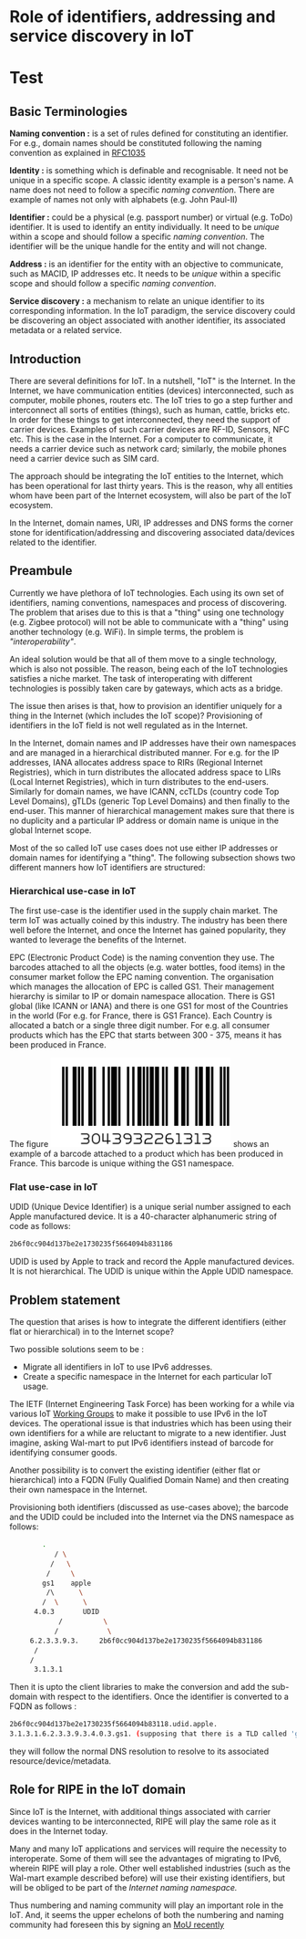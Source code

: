 # Role of identifiers, addressing and service discovery in IoT
# Test

## Basic Terminologies 

**Naming convention :** is a set of rules defined for constituting an
identifier. For e.g., domain names should be constituted following the naming
convention as explained in [RFC1035](https://tools.ietf.org/html/rfc1035) 

**Identity :** is something which is definable and recognisable. It need not be
unique in a specific scope. A classic identity example is a person's name. A
name does not need to follow a specific *naming convention*. There are example
of names not only with alphabets (e.g. John Paul-II) 

**Identifier :** could be a physical (e.g. passport number) or virtual (e.g.
ToDo) identifier. It is used to identify an entity individually. It need to be
*unique* within a scope and should follow a specific *naming convention*. The
identifier will be the unique handle for the entity and will not change.

**Address :** is an identifier for the entity with an objective to communicate,
such as MACID, IP addresses etc. It needs to be *unique* within a specific scope
and should follow a specific *naming convention*.

**Service discovery :** a mechanism to relate an unique identifier to its
corresponding information. In the IoT paradigm, the service discovery could be
discovering an object associated with another identifier, its associated
metadata or a related service.


## Introduction 

There are several definitions for IoT. In a nutshell, "IoT" is the Internet. In
the Internet, we have communication entities (devices) interconnected, such as
computer, mobile phones, routers etc. The IoT tries to go a step further and
interconnect all sorts of entities (things), such as human, cattle, bricks etc.
In order for these things to get interconnected, they need the support of
carrier devices. Examples of such carrier devices are RF-ID, Sensors, NFC etc.
This is the case in the Internet. For a computer to communicate, it needs a
carrier device such as network card; similarly, the mobile phones need a carrier
device such as SIM card.

The approach should be integrating the IoT entities to the Internet, which has
been operational for last thirty years. This is the reason, why all entities
whom have been part of the Internet ecosystem, will also be part of the IoT
ecosystem. 

In the Internet, domain names, URI, IP addresses and DNS forms the corner stone
for identification/addressing and discovering associated data/devices related to
the identifier. 

## Preambule

Currently we have plethora of IoT technologies. Each using its own set of
identifiers, naming conventions, namespaces and process of discovering. The
problem that arises due to this is that a "thing" using one technology (e.g.
Zigbee protocol) will not be able to communicate with a "thing" using another
technology (e.g. WiFi). In simple terms, the problem is *"interoperability"*. 

An ideal solution would be that all of them move to a single technology, which is
also not possible. The reason, being each of the IoT technologies satisfies a
niche market. The task of interoperating with different technologies is possibly
taken care by gateways, which acts as a bridge.

The issue then arises is that, how to provision an identifier uniquely for a
thing in the Internet (which includes the IoT scope)? Provisioning of
identifiers in the IoT field is not well regulated as in the Internet. 

In the Internet, domain names and IP addresses have their own namespaces and are
managed in a hierarchical distributed manner. For e.g. for the IP addresses,
IANA allocates address space to RIRs (Regional Internet Registries), which in
turn distributes the allocated address space to LIRs (Local Internet
Registries), which in turn distributes to the end-users. Similarly for domain
names, we have ICANN, ccTLDs (country code Top Level Domains), gTLDs (generic
Top Level Domains) and then finally to the end-user. This manner of hierarchical
management makes sure that there is no duplicity and a particular IP address or
domain name is unique in the global Internet scope. 

Most of the so called IoT use cases does not use either IP addresses or domain
names for identifying a "thing". The following subsection shows two different
manners how IoT identifiers are structured:

### Hierarchical use-case in IoT

The first use-case is the identifier used in the supply chain market. The term
IoT was actually coined by this industry. The industry has been there well
before the Internet, and once the Internet has gained popularity, they wanted to
leverage the benefits of the Internet. 

EPC (Electronic Product Code) is the naming convention they use. The
barcodes attached to all the objects (e.g. water bottles, food items)  in the
consumer market follow the EPC naming convention. The organisation which
manages the allocation of EPC is called GS1. Their management hierarchy is
similar to IP or domain namespace allocation. There is GS1 global (like ICANN or
IANA) and there is one GS1 for most of the Countries in the world (For e.g. for
France, there is GS1 France). Each Country is allocated a batch or a single three
digit number. For e.g. all consumer products which has the EPC that starts
between 300 - 375, means it has been produced in France. 

The figure ![alt text](https://github.com/sandoche2k/ripe-iot/blob/master/images/Bar-code.png)
shows an example of a barcode attached to a product which has been produced in
France. This barcode is unique withing the GS1 namespace. 

### Flat use-case in IoT

UDID (Unique Device Identifier) is a unique serial number assigned to each Apple
manufactured device. It is a 40-character alphanumeric string of code as
follows:

```sh
2b6f0cc904d137be2e1730235f5664094b831186
```

UDID is used by Apple to track and record the Apple manufactured devices. It is
not hierarchical. The UDID is unique within the Apple UDID namespace. 

## Problem statement

The question that arises is how to integrate the different identifiers (either
flat or hierarchical) in to the Internet scope?

Two possible solutions seem to be :
   * Migrate all identifiers in IoT to use IPv6 addresses. 
   * Create a specific namespace in the Internet for each particular IoT usage.

The IETF (Internet Engineering Task Force) has been working for a while via
various IoT
[Working
Groups](https://www.internetsociety.org/blog/2017/07/rough-guide-to-ietf-99-internet-of-things/)
to make it possible to use IPv6 in the IoT devices. The operational issue is
that industries which has been using their own identifiers for a while are
reluctant to migrate to a new identifier. Just imagine, asking Wal-mart to put
IPv6 identifiers instead of barcode for identifying consumer goods.

Another possibility is to convert the existing identifier (either flat or
hierarchical) into a FQDN (Fully Qualified Domain Name) and then creating their
own namespace in the Internet. 

Provisioning both identifiers (discussed as use-cases above); the barcode and the
UDID could be included into the Internet via the DNS namespace as follows:

```sh
		.
	       / \
	      /   \
	     /	   \ 	
	    gs1    apple 
	     /\      \	
	    /  \      \
	  4.0.3	      UDID      
            /          \
           /            \
     6.2.3.3.9.3.     2b6f0cc904d137be2e1730235f5664094b831186 
	  /
	 /
      3.1.3.1
```

Then it is upto the client libraries to make the conversion and add the
sub-domain with respect to the identifiers. Once the identifier is converted to
a FQDN as follows : 

```sh
2b6f0cc904d137be2e1730235f5664094b83118.udid.apple. 
3.1.3.1.6.2.3.3.9.3.4.0.3.gs1. (supposing that there is a TLD called 'gs1')
```
they will follow the normal DNS resolution to resolve to its associated
resource/device/metadata. 


## Role for RIPE in the IoT domain

Since IoT is the Internet, with additional things associated with carrier
devices wanting to be interconnected, RIPE will play the same role as it does in
the Internet today. 

Many and many IoT applications and services will require the necessity to
interoperate. Some of them will see the advantages of migrating to IPv6, wherein
RIPE will play a role. Other well established industries (such as the Wal-mart
example described before) will use their existing identifiers, but will be
obliged to be part of the *Internet naming namespace.* 

Thus numbering and naming community will play an important role in the IoT. And,
it seems the upper echelons of both the numbering and naming community had
foreseen this by signing an [MoU
recently](https://www.ripe.net/publications/news/announcements/ripe-ncc-and-centr-sign-mou)

